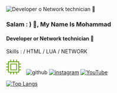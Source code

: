 ![Developer o Network technician 👾](https://c4.wallpaperflare.com/wallpaper/133/969/139/artwork-nature-landscape-fantasy-art-wallpaper-preview.jpg)

### Salam : ) 👋, My Name Is Mohammad
#### Developer or Network technician 👾

Skills : / HTML / LUA / NETWORK

[<img src='https://raw.githubusercontent.com/acervenky/animated-github-badges/master/assets/devbadge.gif' width='40' height='40'></a> <img src='https://cdn.jsdelivr.net/npm/simple-icons@3.0.1/icons/github.svg' alt='github' height='40'>](https://github.com/0217373)  [<img src='https://cdn.jsdelivr.net/npm/simple-icons@3.0.1/icons/instagram.svg' alt='instagram' height='40'>](https://www.instagram.com/moghadami0217373/)  [<img src='https://cdn.jsdelivr.net/npm/simple-icons@3.0.1/icons/youtube.svg' alt='YouTube' height='40'>](https://www.youtube.com/channel/HCR-IR)  

<a href='https://docs.github.com/en/developers'>

[![Top Langs](https://github-readme-stats.vercel.app/api/top-langs/?username=0217373)](https://github.com/anuraghazra/github-readme-stats)
